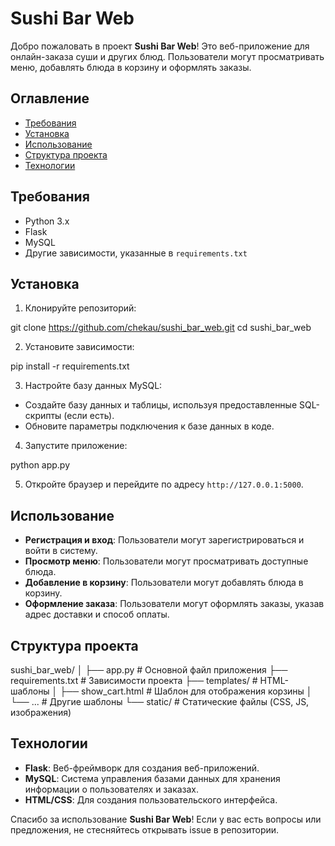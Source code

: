# Sushi Bar Web

Добро пожаловать в проект **Sushi Bar Web**! Это веб-приложение для онлайн-заказа суши и других блюд. Пользователи могут просматривать меню, добавлять блюда в корзину и оформлять заказы.

## Оглавление

- [Требования](#требования)
- [Установка](#установка)
- [Использование](#использование)
- [Структура проекта](#структура-проекта)
- [Технологии](#технологии)

## Требования

- Python 3.x
- Flask
- MySQL
- Другие зависимости, указанные в `requirements.txt`

## Установка

1. Клонируйте репозиторий:


git clone https://github.com/chekau/sushi_bar_web.git
cd sushi_bar_web
   

   2. Установите зависимости:

   
pip install -r requirements.txt
   

   3. Настройте базу данных MySQL:
   - Создайте базу данных и таблицы, используя предоставленные SQL-скрипты (если есть).
   - Обновите параметры подключения к базе данных в коде.

   4. Запустите приложение:

   
python app.py
   

   5. Откройте браузер и перейдите по адресу `http://127.0.0.1:5000`.

   ## Использование

   - **Регистрация и вход**: Пользователи могут зарегистрироваться и войти в систему.
   - **Просмотр меню**: Пользователи могут просматривать доступные блюда.
   - **Добавление в корзину**: Пользователи могут добавлять блюда в корзину.
   - **Оформление заказа**: Пользователи могут оформлять заказы, указав адрес доставки и способ оплаты.

   ## Структура проекта

   
sushi_bar_web/
│
├── app.py                # Основной файл приложения
├── requirements.txt      # Зависимости проекта
├── templates/            # HTML-шаблоны
│   ├── show_cart.html    # Шаблон для отображения корзины
│   └── ...               # Другие шаблоны
└── static/               # Статические файлы (CSS, JS, изображения)

## Технологии

- **Flask**: Веб-фреймворк для создания веб-приложений.
- **MySQL**: Система управления базами данных для хранения информации о пользователях и заказах.
- **HTML/CSS**: Для создания пользовательского интерфейса.


Спасибо за использование **Sushi Bar Web**! Если у вас есть вопросы или предложения, не стесняйтесь открывать issue в репозитории.
